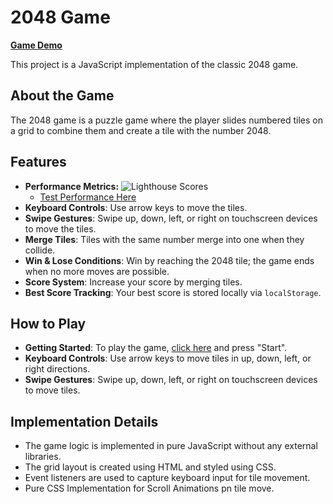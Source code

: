# 2048 Game

[**Game Demo**](https://h-asmter.github.io/2048/)

This project is a JavaScript implementation of the classic 2048 game.

## About the Game

The 2048 game is a puzzle game where the player slides numbered tiles on a grid to combine them and create a tile with the number 2048.

## Features

- **Performance Metrics:**
  ![Lighthouse Scores](https://imgdb.net/storage/uploads/f7b59a6cdaa643d9d0d987d8a6bf1d252ac8b1bda55097e37a27a984781b09a2.png)
  - [Test Performance Here](https://pagespeed.web.dev/analysis/https-h-amster-github-io-nothing/9tcd2d9jaf?form_factor=desktop)
- **Keyboard Controls**: Use arrow keys to move the tiles.
- **Swipe Gestures**: Swipe up, down, left, or right on touchscreen devices to move the tiles.
- **Merge Tiles**: Tiles with the same number merge into one when they collide.
- **Win & Lose Conditions**: Win by reaching the 2048 tile; the game ends when no more moves are possible.
- **Score System**: Increase your score by merging tiles.
- **Best Score Tracking**: Your best score is stored locally via `localStorage`.

## How to Play

- **Getting Started**: To play the game, [click here](https://techamster.github.io/2048/) and press "Start".
- **Keyboard Controls**: Use arrow keys to move tiles in up, down, left, or right directions.
- **Swipe Gestures**: Swipe up, down, left, or right on touchscreen devices to move tiles.

## Implementation Details

- The game logic is implemented in pure JavaScript without any external libraries.
- The grid layout is created using HTML and styled using CSS.
- Event listeners are used to capture keyboard input for tile movement.
- Pure CSS Implementation for Scroll Animations pn tile move.